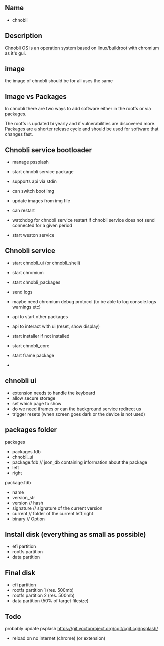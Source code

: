 

## Name

- chnobli

## Description
Chnobli OS is an operation system based on linux/buildroot
with chromium as it's gui.

## image
the image of chnobli should be for all uses the same

## Image vs Packages
In chnobli there are two ways to add software either
in the rootfs or via packages.

The rootfs is updated bi yearly and if vulnerabilities are discovered
more.
Packages are a shorter release cycle and should be used
for software that changes fast.

## Chnobli service bootloader

- manage pssplash
- start chnobli service package

- supports api via stdin
 - can switch boot img
 - update images from img file
 - can restart
 - watchdog for chnobli service
   restart if chnobli service does not send
   connected for a given period
 - start weston service

## Chnobli service

- start chnobli_ui (or chnobli_shell)
- start chromium
- start chnobli_packages
- send logs
- maybe need chromium debug protocol (to be able to log console.logs warnings etc)

- api to start other packages
- api to interact with ui (reset, show display)

- start installer if not installed

- start chnobli_core
- start frame package
 - 



## chnobli ui
- extension needs to handle the keyboard
- allow secure storage
- set which page to show
- do we need iframes or can the background service redirect
  us
- trigger resets (when screen goes dark or the device is not used)



## packages folder
packages
 - packages.fdb
 - chnobli_ui
  - package.fdb // json_db containing information about the package
  - left
  - right

package.fdb
 - name
 - version_str
 - version // hash
 - signature // signature of the current version
 - current // folder of the current left|right
 - binary // Option<String>


## Install disk (everything as small as possible)
- efi partition
- rootfs partition
- data partition

## Final disk
- efi partition
- rootfs partition 1 (res. 500mb)
- rootfs partition 2 (res. 500mb)
- data partition (50% of target filesize)

## Todo
probably update psplash https://git.yoctoproject.org/cgit/cgit.cgi/psplash/
- reload on no internet (chrome) (or extension)